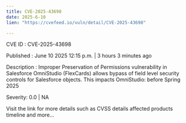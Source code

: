 ```yaml
---
title: CVE-2025-43698
date: 2025-6-10
lien: "https://cvefeed.io/vuln/detail/CVE-2025-43698"

---
```


CVE ID : CVE-2025-43698

Published :  June 10
2025
12:15 p.m. | 3 hours
3 minutes ago

Description : Improper Preservation of Permissions vulnerability in Salesforce OmniStudio (FlexCards) allows bypass of field level security controls for Salesforce objects. 
This impacts OmniStudio: before Spring 2025

Severity: 0.0 | NA

Visit the link for more details
such as CVSS details
affected products
timeline
and more...
